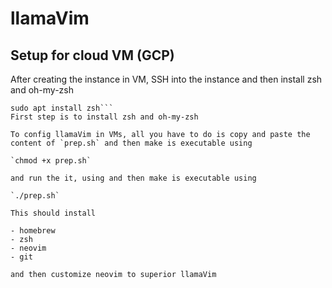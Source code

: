 # llamaVim

## Setup for cloud VM (GCP)

After creating the instance in VM, SSH into the instance and then install zsh and oh-my-zsh
```sudo apt update
sudo apt install zsh```
First step is to install zsh and oh-my-zsh

To config llamaVim in VMs, all you have to do is copy and paste the content of `prep.sh` and then make is executable using

`chmod +x prep.sh`

and run the it, using and then make is executable using

`./prep.sh`

This should install

- homebrew
- zsh
- neovim
- git

and then customize neovim to superior llamaVim
